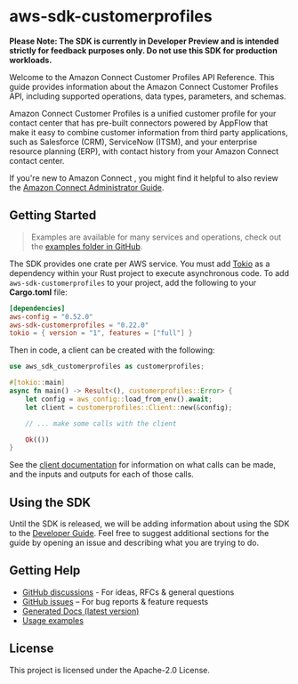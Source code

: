 # aws-sdk-customerprofiles

**Please Note: The SDK is currently in Developer Preview and is intended strictly for
feedback purposes only. Do not use this SDK for production workloads.**

Welcome to the Amazon Connect Customer Profiles API Reference. This guide provides information about the Amazon Connect Customer Profiles API, including supported operations, data types, parameters, and schemas.

Amazon Connect Customer Profiles is a unified customer profile for your contact center that has pre-built connectors powered by AppFlow that make it easy to combine customer information from third party applications, such as Salesforce (CRM), ServiceNow (ITSM), and your enterprise resource planning (ERP), with contact history from your Amazon Connect contact center.

If you're new to Amazon Connect , you might find it helpful to also review the [Amazon Connect Administrator Guide](https://docs.aws.amazon.com/connect/latest/adminguide/what-is-amazon-connect.html).

## Getting Started

> Examples are available for many services and operations, check out the
> [examples folder in GitHub](https://github.com/awslabs/aws-sdk-rust/tree/main/examples).

The SDK provides one crate per AWS service. You must add [Tokio](https://crates.io/crates/tokio)
as a dependency within your Rust project to execute asynchronous code. To add `aws-sdk-customerprofiles` to
your project, add the following to your **Cargo.toml** file:

```toml
[dependencies]
aws-config = "0.52.0"
aws-sdk-customerprofiles = "0.22.0"
tokio = { version = "1", features = ["full"] }
```

Then in code, a client can be created with the following:

```rust
use aws_sdk_customerprofiles as customerprofiles;

#[tokio::main]
async fn main() -> Result<(), customerprofiles::Error> {
    let config = aws_config::load_from_env().await;
    let client = customerprofiles::Client::new(&config);

    // ... make some calls with the client

    Ok(())
}
```

See the [client documentation](https://docs.rs/aws-sdk-customerprofiles/latest/aws_sdk_customerprofiles/client/struct.Client.html)
for information on what calls can be made, and the inputs and outputs for each of those calls.

## Using the SDK

Until the SDK is released, we will be adding information about using the SDK to the
[Developer Guide](https://docs.aws.amazon.com/sdk-for-rust/latest/dg/welcome.html). Feel free to suggest
additional sections for the guide by opening an issue and describing what you are trying to do.

## Getting Help

* [GitHub discussions](https://github.com/awslabs/aws-sdk-rust/discussions) - For ideas, RFCs & general questions
* [GitHub issues](https://github.com/awslabs/aws-sdk-rust/issues/new/choose) – For bug reports & feature requests
* [Generated Docs (latest version)](https://awslabs.github.io/aws-sdk-rust/)
* [Usage examples](https://github.com/awslabs/aws-sdk-rust/tree/main/examples)

## License

This project is licensed under the Apache-2.0 License.

